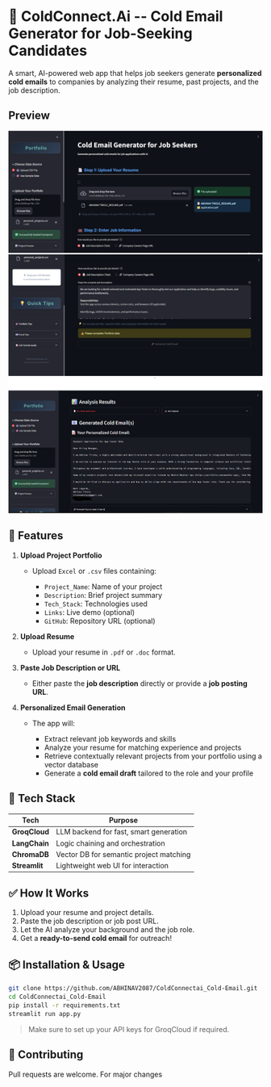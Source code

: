 
# 🚀 ColdConnect.Ai -- Cold Email Generator for Job-Seeking Candidates

A smart, AI-powered web app that helps job seekers generate **personalized cold emails** to companies by analyzing their resume, past projects, and the job description.
## Preview 
![alt text](image.png)
![alt text](image-1.png)
![alt text](image-3.png)
## 🔧 Features

1. **Upload Project Portfolio**

   * Upload `Excel` or `.csv` files containing:

     * `Project_Name`: Name of your project
     * `Description`: Brief project summary
     * `Tech_Stack`: Technologies used
     * `Links`: Live demo (optional)
     * `GitHub`: Repository URL (optional)

2. **Upload Resume**

   * Upload your resume in `.pdf` or `.doc` format.

3. **Paste Job Description or URL**

   * Either paste the **job description** directly or provide a **job posting URL**.

4. **Personalized Email Generation**

   * The app will:

     * Extract relevant job keywords and skills
     * Analyze your resume for matching experience and projects
     * Retrieve contextually relevant projects from your portfolio using a vector database
     * Generate a **cold email draft** tailored to the role and your profile

## 🧠 Tech Stack

| Tech          | Purpose                                 |
| ------------- | --------------------------------------- |
| **GroqCloud** | LLM backend for fast, smart generation  |
| **LangChain** | Logic chaining and orchestration        |
| **ChromaDB**  | Vector DB for semantic project matching |
| **Streamlit** | Lightweight web UI for interaction      |

## ✅ How It Works

1. Upload your resume and project details.
2. Paste the job description or job post URL.
3. Let the AI analyze your background and the job role.
4. Get a **ready-to-send cold email** for outreach!

## 📦 Installation & Usage

```bash
git clone https://github.com/ABHINAV2087/ColdConnectai_Cold-Email.git
cd ColdConnectai_Cold-Email
pip install -r requirements.txt
streamlit run app.py
```

> Make sure to set up your API keys for GroqCloud if required.


## 🤝 Contributing

Pull requests are welcome. For major changes

